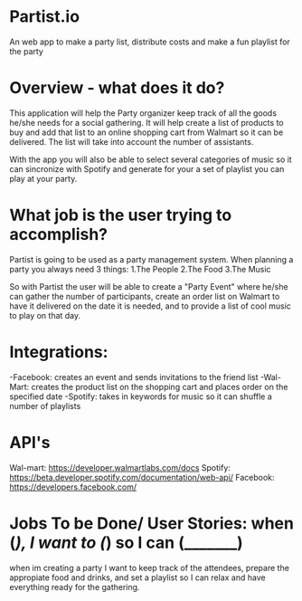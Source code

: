 # Partist.io
An web app to make a party list, distribute costs and make a fun playlist for the party

# Overview - what does it do?
This application will help the Party organizer keep track of all the goods he/she needs for a social gathering. It will help create a list of products to buy and add that list to an online shopping cart from Walmart so it can be delivered. The list will take into account the number of assistants.

With the app you will also be able to select several categories of music so it can sincronize with Spotify and generate for your a set of playlist you can play at your party.

# What job is the user trying to accomplish?
Partist is going to be used as a party management system. When planning a party you always need 3 things:
1.The People
2.The Food
3.The Music

So with Partist the user will be able to create a "Party Event" where he/she can gather the number of participants, create an order list on Walmart to have it delivered on the date it is needed, and to provide a list of cool music to play on that day.

# Integrations:
-Facebook: creates an event and sends invitations to the friend list
-Wal-Mart: creates the product list on the shopping cart and places order on the specified date
-Spotify: takes in keywords for music so it can shuffle a number of playlists

# API's
Wal-mart: https://developer.walmartlabs.com/docs
Spotify: https://beta.developer.spotify.com/documentation/web-api/ 
Facebook: https://developers.facebook.com/

# Jobs To be Done/ User Stories: when (_______), I want to (_______) so I can (_______)

when im creating a party I want to keep track of the attendees, prepare the appropiate food and drinks, and set a playlist so I can relax and have everything ready for the gathering.